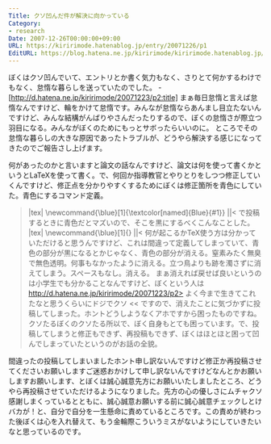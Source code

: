```yaml
---
Title: クソ凹んだ件が解決に向かっている
Category:
- research
Date: 2007-12-26T00:00:00+09:00
URL: https://kiririmode.hatenablog.jp/entry/20071226/p1
EditURL: https://blog.hatena.ne.jp/kiririmode/kiririmode.hatenablog.jp/atom/entry/8454420450078215826
---
```



ぼくはクソ凹んでいて、エントリとか書く気力もなく、さりとて何かするわけでもなく、怠惰な暮らしを送っていたのでした。
-[http://d.hatena.ne.jp/kiririmode/20071223/p2:title]
まぁ毎日怠惰と言えば怠惰なんですけど、輪をかけて怠惰です。みんなが怠惰ならあんまし目立たないんですけど、みんな結構がんばりやさんだったりするので、ぼくの怠惰さが際立つ羽目になる。みんながぼくのためにもっとサボったらいいのに。
ところでその怠惰な暮らしの大きな原因であったトラブルが、どうやら解決する感じになってきたのでご報告さし上げます。


何があったのかと言いますと論文の話なんですけど、論文は何を使って書くかというとLaTeXを使って書く。で、何回か指導教官とやりとりをしつつ修正していくんですけど、修正点を分かりやすくするためにぼくは修正箇所を青色にしていた。青色にするコマンド定義。
>|tex|
\newcommand{\blue}[1]{\textcolor[named]{Blue}{#1}}
||<
で投稿するときに青色だとマズいので、そこを黒にするべくこんなことした。
>|tex|
\newcommand{\blue}[1]{}
||<
何が起こるかTeX使う方は分かっていただけると思うんですけど、これは間違って定義してしまっていて、青色の部分が黒になるとかじゃなく、青色の部分が消える。窒素みたく無臭で無色透明。何事もなかったように消える。立つ鳥よりも跡を濁さずに消えてしまう。スペースもなし。消える。
まぁ消えれば戻せば良いというのは小学生でも分かることなんですけど、ぼくという人は
>http://d.hatena.ne.jp/kiririmode/20071223/p2>
よく今まで生きてこれたなと思うくらいにドジでクソ
<<
ですので、消えたことに気づかずに投稿してしまった。ホントどうしようなくアホですから困ったものですね。クソたるぼくのクソたる所以で、ぼく自身もとても困っています。で、投稿してしまうと修正もできず、再投稿もできず、ぼくはほとほと困って凹んでしまっていたというのがお話の全貌。


間違ったの投稿してしまいましたホント申し訳ないんですけど修正か再投稿させてくださいお願いしますご迷惑おかけして申し訳ないんですけどなんとかお願いしますお願いします、とぼくは誠心誠意先方にお願いいたしましたところ、どうやら再投稿させていただけるようになりました。先方の心の優しさにムチャクソ感謝しまくっているとともに、誠心誠意お願いする前に誠心誠意チェックしとけバカが！と、自分で自分を一生懸命に責めているところです。この責めが終わった後ぼくは心を入れ替えて、もう金輪際こういうミスがないようにしていきたいなと思っているのです。
